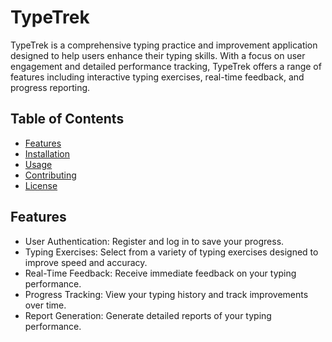 # TypeTrek

TypeTrek is a comprehensive typing practice and improvement application designed to help users enhance their typing skills. With a focus on user engagement and detailed performance tracking, TypeTrek offers a range of features including interactive typing exercises, real-time feedback, and progress reporting.

## Table of Contents
- [Features](#features)
- [Installation](#installation)
- [Usage](#usage)
- [Contributing](#contributing)
- [License](#license)

## Features
- User Authentication: Register and log in to save your progress.
- Typing Exercises: Select from a variety of typing exercises designed to improve speed and accuracy.
- Real-Time Feedback: Receive immediate feedback on your typing performance.
- Progress Tracking: View your typing history and track improvements over time.
- Report Generation: Generate detailed reports of your typing performance.
